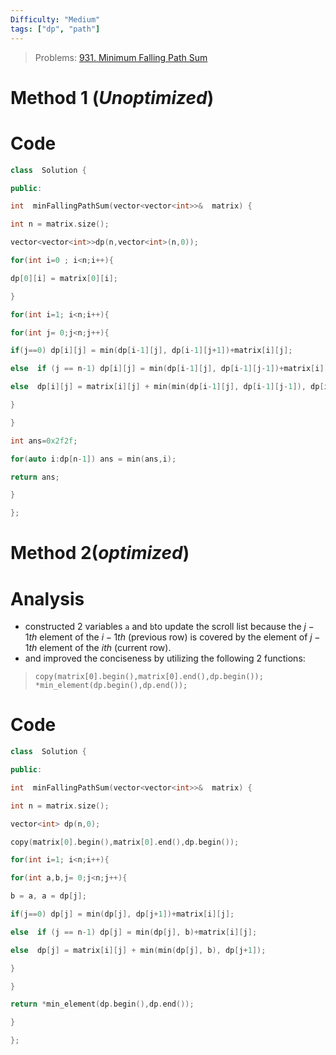 ```yaml
---
Difficulty: "Medium"
tags: ["dp", "path"]
---
```

> Problems: [931. Minimum Falling Path Sum](https://leetcode.com/problems/minimum-falling-path-sum)

# Method 1 (_Unoptimized_)

# Code
```cpp
class  Solution {

public:

int  minFallingPathSum(vector<vector<int>>&  matrix) {

int n = matrix.size();

vector<vector<int>>dp(n,vector<int>(n,0));

for(int i=0 ; i<n;i++){

dp[0][i] = matrix[0][i];

}

for(int i=1; i<n;i++){

for(int j= 0;j<n;j++){

if(j==0) dp[i][j] = min(dp[i-1][j], dp[i-1][j+1])+matrix[i][j];

else  if (j == n-1) dp[i][j] = min(dp[i-1][j], dp[i-1][j-1])+matrix[i][j];

else  dp[i][j] = matrix[i][j] + min(min(dp[i-1][j], dp[i-1][j-1]), dp[i-1][j+1]);

}

}

int ans=0x2f2f;

for(auto i:dp[n-1]) ans = min(ans,i);

return ans;

}

};
```


# Method 2(_optimized_)

# Analysis
- constructed 2 variables `a` and `b`to update the scroll list because the $j-1$*th* element of the $i-1$*th* (previous row) is covered by the element of $j-1$*th* element of the $i$*th* (current row).
- and improved the conciseness by utilizing the following 2 functions:
> `copy(matrix[0].begin(),matrix[0].end(),dp.begin());`
> `*min_element(dp.begin(),dp.end());`

# Code
```cpp
class  Solution {

public:

int  minFallingPathSum(vector<vector<int>>&  matrix) {

int n = matrix.size();

vector<int> dp(n,0);

copy(matrix[0].begin(),matrix[0].end(),dp.begin());

for(int i=1; i<n;i++){

for(int a,b,j= 0;j<n;j++){

b = a, a = dp[j];

if(j==0) dp[j] = min(dp[j], dp[j+1])+matrix[i][j];

else  if (j == n-1) dp[j] = min(dp[j], b)+matrix[i][j];

else  dp[j] = matrix[i][j] + min(min(dp[j], b), dp[j+1]);

}

}

return *min_element(dp.begin(),dp.end());

}

};
```
